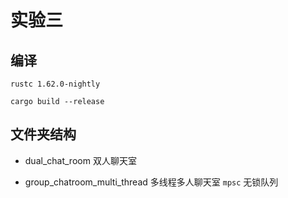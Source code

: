 # 实验三

## 编译

`rustc 1.62.0-nightly`

`cargo build --release`

## 文件夹结构

- dual_chat_room 双人聊天室

- group_chatroom_multi_thread 多线程多人聊天室 `mpsc` 无锁队列
